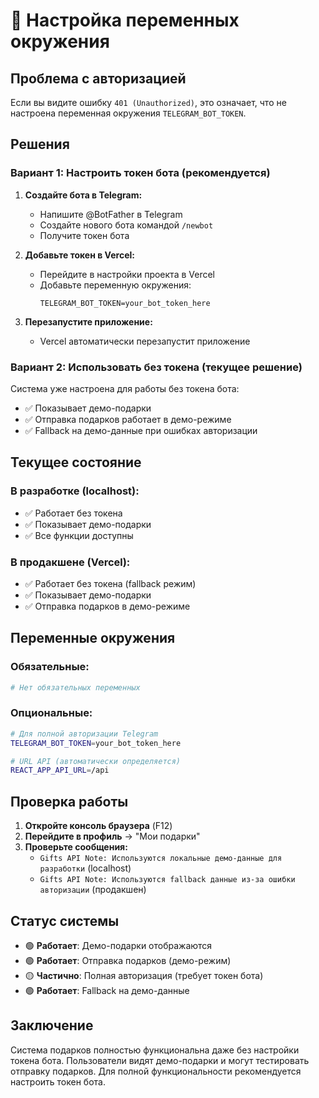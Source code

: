 # 🔧 Настройка переменных окружения

## Проблема с авторизацией

Если вы видите ошибку `401 (Unauthorized)`, это означает, что не настроена переменная окружения `TELEGRAM_BOT_TOKEN`.

## Решения

### Вариант 1: Настроить токен бота (рекомендуется)

1. **Создайте бота в Telegram:**
   - Напишите @BotFather в Telegram
   - Создайте нового бота командой `/newbot`
   - Получите токен бота

2. **Добавьте токен в Vercel:**
   - Перейдите в настройки проекта в Vercel
   - Добавьте переменную окружения:
     ```
     TELEGRAM_BOT_TOKEN=your_bot_token_here
     ```

3. **Перезапустите приложение:**
   - Vercel автоматически перезапустит приложение

### Вариант 2: Использовать без токена (текущее решение)

Система уже настроена для работы без токена бота:
- ✅ Показывает демо-подарки
- ✅ Отправка подарков работает в демо-режиме
- ✅ Fallback на демо-данные при ошибках авторизации

## Текущее состояние

### В разработке (localhost):
- ✅ Работает без токена
- ✅ Показывает демо-подарки
- ✅ Все функции доступны

### В продакшене (Vercel):
- ✅ Работает без токена (fallback режим)
- ✅ Показывает демо-подарки
- ✅ Отправка подарков в демо-режиме

## Переменные окружения

### Обязательные:
```bash
# Нет обязательных переменных
```

### Опциональные:
```bash
# Для полной авторизации Telegram
TELEGRAM_BOT_TOKEN=your_bot_token_here

# URL API (автоматически определяется)
REACT_APP_API_URL=/api
```

## Проверка работы

1. **Откройте консоль браузера** (F12)
2. **Перейдите в профиль** → "Мои подарки"
3. **Проверьте сообщения:**
   - `Gifts API Note: Используются локальные демо-данные для разработки` (localhost)
   - `Gifts API Note: Используются fallback данные из-за ошибки авторизации` (продакшен)

## Статус системы

- 🟢 **Работает**: Демо-подарки отображаются
- 🟢 **Работает**: Отправка подарков (демо-режим)
- 🟡 **Частично**: Полная авторизация (требует токен бота)
- 🟢 **Работает**: Fallback на демо-данные

## Заключение

Система подарков полностью функциональна даже без настройки токена бота. Пользователи видят демо-подарки и могут тестировать отправку подарков. Для полной функциональности рекомендуется настроить токен бота.
